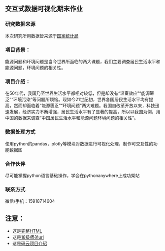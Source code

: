 ## 交互式数据可视化期末作业
### 研究数据来源
本次研究所用数据皆来源于[国家统计局](http://www.stats.gov.cn/)


### 项目背景：
能源问题和环境问题是当今世界所面临的两大课题，我们主要调查居民生活水平和能源问题，环境问题的相关性。

### 项目介绍：
在50年代，我国乃至世界生活水平都相对较低，但是却没有“温室效应”“能源匮乏”“环境污染”等问题所烦恼。现如今21世纪初，世界各国居民生活水平均有提高，然而却面临着“能源匮乏”“环境问题”两大难题。我国自改革开放以来，科技迅速发展，经济实力不断增强，居民生活水平有了显著的提高，所以以我国为例，用中国的数据来调查“中国居民生活水平和能源问题环境问题的相关性”。

### 数据处理方式
使用python的pandas，plotly等模块对数据进行可视化处理，制作可交互性的功能数据图
### 合作伙伴
尽可能掌握python语言基础操作，学会在pythonanywhere上成功架站
### 联系方式
微信/手机：15918714604

## 注意：
- 这是[完整HTML](http://pingzi0211.gitee.io/interactive-final)
- 这是[18级师弟url](http://xiaofeng0418.pythonanywhere.com/)
- 这是[码云项目介绍](https://gitee.com/pingzi0211/python3/blob/master/README.md)

